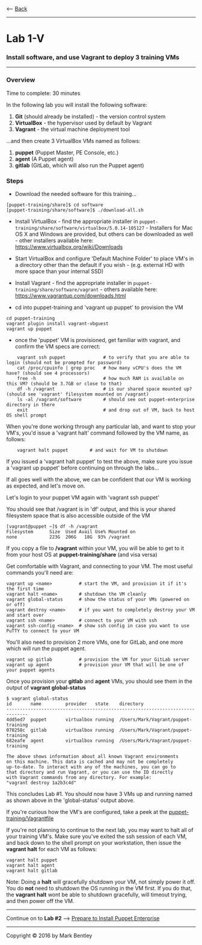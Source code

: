 <-- [Back](../README.md#labs)

---
# Lab 1-V #
### Install software, and use Vagrant to deploy 3 training VMs ###
---

### Overview ###

Time to complete:  30 minutes

In the following lab you will install the following software:

1. **Git** (should already be installed) - the version control system
2. **VirtualBox** - the hypervisor used by default by Vagrant
3. **Vagrant** - the virtual machine deployment tool

...and then create 3 VirtualBox VMs named as follows:

1. **puppet**   (Puppet Master, PE Console, etc.)
3. **agent**    (A Puppet agent)
2. **gitlab**   (GitLab, which will also run the Puppet agent)

### Steps ###

* Download the needed software for this training...

```
[puppet-training/share]$ cd software
[puppet-training/share/software]$ ./download-all.sh
```

* Install VirtualBox
      - find the appropriate installer in `puppet-training/share/software/virtualbox/5.0.14-105127`
      - Installers for Mac OS X and Windows are provided, but others can be downloaded as well
      - other installers available here: <https://www.virtualbox.org/wiki/Downloads>

* Start VirtualBox and configure 'Default Machine Folder' to place VM's in a directory other than the default if you wish
      - (e.g. external HD with more space than your internal SSD)

* Install Vagrant
      - find the appropriate installer in `puppet-training/share/software/vagrant`
      - others available here: <https://www.vagrantup.com/downloads.html>

* cd into puppet-training and 'vagrant up puppet' to provision the VM

```
cd puppet-training
vagrant plugin install vagrant-vbguest
vagrant up puppet
```

* once the 'puppet' VM is provisioned, get familiar with vagrant, and confirm the VM specs are correct:

```
    vagrant ssh puppet              # to verify that you are able to login (should not be prompted for password)
    cat /proc/cpuinfo | grep proc   # how many vCPU's does the VM have? (should see 4 processors)
    free -h                         # how much RAM is available on this VM? (should be 3.7GB or close to that)
    df -h /vagrant                  # is our shared space mounted up? (should see 'vagrant' filesystem mounted on /vagrant)
    ls -al /vagrant/software        # should see out puppet-enterprise directory in there
    exit                            # and drop out of VM, back to host OS shell prompt
```

When you're done working through any particular lab, and want to stop your
VM's, you'd issue a 'vagrant halt' command followed by the VM name, as follows:

```
    vagrant halt puppet        # and wait for VM to shutdown
```
If you issued a 'vagrant halt puppet' to test the above, make sure you issue a 'vagrant up puppet' before continuing on through the labs...

If all goes well with the above, we can be confident that our VM is working as expected, and let's move on.

Let's login to your puppet VM again with 'vagrant ssh puppet'

You should see that /vagrant is in 'df' output, and this is your shared filesystem space that is also accessible outside of the VM

```
[vagrant@puppet ~]$ df -h /vagrant
Filesystem      Size  Used Avail Use% Mounted on
none            223G  206G   18G  93% /vagrant
```

If you copy a file to **/vagrant** within your VM, you will be able to get to it from your host OS at **puppet-training/share**
(and visa versa)


Get comfortable with Vagrant, and connecting to your VM.  The most useful commands you'll need are:

```
vagrant up <name>          # start the VM, and provision it if it's the first time
vagrant halt <name>        # shutdown the VM cleanly
vagrant global-status      # show the status of your VMs (powered on or off)
vagrant destroy <name>     # if you want to completely destroy your VM and start over
vagrant ssh <name>         # connect to your VM with ssh
vagrant ssh-config <name>  # show ssh config in case you want to use PuTTY to connect to your VM
```

You'll also need to provision 2 more VMs, one for GitLab, and one more which will run the 
puppet agent.

```
vagrant up gitlab          # provision the VM for your GitLab server
vagrant up agent           # provision your VM that will be one of your puppet agents
```

Once you provision your **gitlab** and **agent** VMs, you should see them in the output of **vagrant global-status**

```
$ vagrant global-status
id       name         provider   state    directory
------------------------------------------------------------------------------
4dd5ed7  puppet       virtualbox running  /Users/Mark/Vagrant/puppet-training
070258c  gitlab       virtualbox running  /Users/Mark/Vagrant/puppet-training
682eafe  agent        virtualbox running  /Users/Mark/Vagrant/puppet-training

The above shows information about all known Vagrant environments
on this machine. This data is cached and may not be completely
up-to-date. To interact with any of the machines, you can go to
that directory and run Vagrant, or you can use the ID directly
with Vagrant commands from any directory. For example:
"vagrant destroy 1a2b3c4d"
```

This concludes Lab #1.  You should now have 3 VMs up and running named as shown above in the 'global-status' output above.

If you're curious how the VM's are configured, take a peek at the
[puppet-training/Vagrantfile](/Vagrantfile)

If you're not planning to continue to the next lab, you may want to halt all
of your training VM's.  Make sure you've exited the ssh session of each VM,
and back down to the shell prompt on your workstation, then issue the **vagrant halt**
for each VM as follows:

```
vagrant halt puppet
vagrant halt agent
vagrant halt gitlab
```

Note:  Doing a **halt** will gracefully shutdown your VM, not simply power
it off.  You do **not** need to shutdown the OS running in the VM first.  If you
do that, the **vagrant halt** wont be able to shutdown gracefully, will
timeout trying, and then power off the VM.

---

Continue on to **Lab #2** --> [Prepare to Install Puppet Enterprise](02v-Prep-to-Install-Puppet-Master.md#lab-2-v)

---

Copyright © 2016 by Mark Bentley

